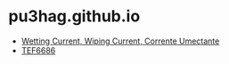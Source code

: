 # pu3hag.github.io

* [Wetting Current, Wiping Current, Corrente Umectante](wc.md)
* [TEF6686](tef6686a.md)
